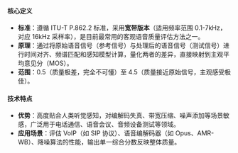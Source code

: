 #### 核心定义

- **标准**：遵循 ITU-T P.862.2 标准，采用**宽带版本**（适用频率范围 0.1-7kHz，对应 16kHz 采样率），是目前最常用的客观语音质量评估方法之一。
- **原理**：通过将原始语音信号（参考信号）与处理后的语音信号（测试信号）进行时间对齐、频谱匹配和感知模型计算，量化两者的差异，直接映射到主观平均意见分（MOS）。
- **范围**：0.5（质量极差，完全不可懂）至 4.5（质量接近原始信号，主观感受极佳）。

#### 技术特点

- **优势**：高度贴合人类听觉感知，对编解码失真、带宽压缩、噪声添加等场景敏感，广泛用于电话通信、语音会议、音频设备测试等领域。
- **应用场景**：评估 VoIP（如 SIP 协议）、语音编解码器（如 Opus、AMR-WB）、降噪算法的性能，输出单一综合分数反映整体质量。